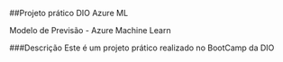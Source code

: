 ##Projeto prático DIO Azure ML

Modelo de Previsão - Azure Machine Learn

###Descrição
Este é um projeto prático realizado no BootCamp da DIO
